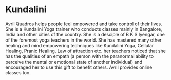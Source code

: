 # Kundalini
Avril Quadros helps people feel empowered and take control of their lives. She is a Kundalini Yoga trainer who conducts classes mainly in Bangalore, India and other cities of the country. She is a desciple of B K S Iyengar, one of the foremost yoga teachers in the world. She has mastered many other healing and mind empowering techniques like Kundalini Yoga, Cellular Healing, Pranic Healing, Law of attraction etc. her teachers noticed that she has the qualities of an empath (a person with the paranormal ability to perceive the mental or emotional state of another individual) and encouraged her to use this gift to benefit others. Avril provides online classes too.
